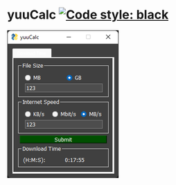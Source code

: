 # yuuCalc [![Code style: black](https://img.shields.io/badge/code%20style-black-000000.svg)](https://github.com/psf/black)
<img src="./img/Preview.png">
